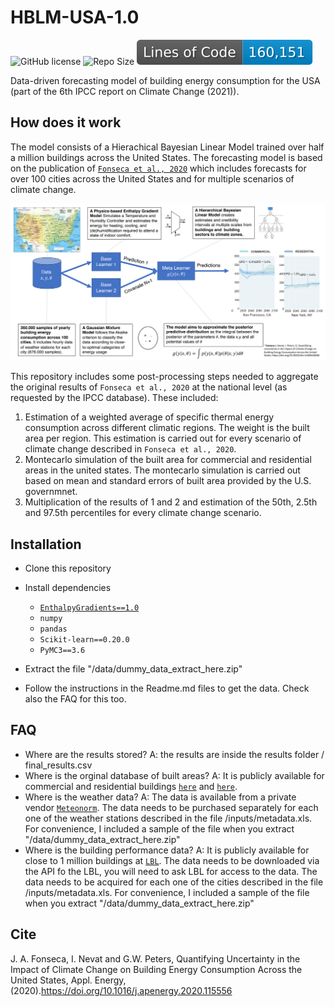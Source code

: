 # HBLM-USA-1.0
![GitHub license](https://img.shields.io/github/license/JIMENOFONSECA/HBLM-USA) ![Repo Size](https://img.shields.io/github/repo-size/JIMENOFONSECA/HBLM-USA) ![Lines](https://raw.githubusercontent.com/JIMENOFONSECA/HBLM-USA/image-data/badge-lines-of-code.svg)

Data-driven forecasting model of building energy consumption for the USA (part of the 6th IPCC report on Climate Change (2021)).

## How does it work

The model consists of a Hierachical Bayesian Linear Model trained over half a million buildings across the United States.
The forecasting model is based on the publication of [`Fonseca et al., 2020`](https://doi.org/10.3929/ethz-b-000416084) 
which includes forecasts for over 100 cities across the United States and for multiple scenarios of climate change.

![summary](https://github.com/JIMENOFONSECA/HBLM-USA/blob/master/images/summary.PNG)

This repository includes some post-processing steps needed to aggregate the original results of `Fonseca et al., 2020` 
at the national level (as requested by the IPCC database). These included:

1. Estimation of a weighted average of specific thermal energy consumption across different climatic regions. The weight is the built area per region. This estimation is carried out for every scenario of climate change described in `Fonseca et al., 2020`.
2. Montecarlo simulation of the built area for commercial and residential areas in the united states. The montecarlo simulation is carried out based on mean and standard errors of built area provided by the U.S. governmnet.
3. Multiplication of the results of 1 and 2 and estimation of the 50th, 2.5th and 97.5th percentiles for every climate change scenario.

## Installation

- Clone this repository
- Install dependencies

  - [`EnthalpyGradients==1.0`](https://pypi.org/project/EnthalpyGradients/)
  - `numpy`
  - `pandas`
  - `Scikit-learn==0.20.0`
  - `PyMC3==3.6`
  
- Extract the file "/data/dummy_data_extract_here.zip"
- Follow the instructions in the Readme.md files to get the data. Check also the FAQ for this too.

## FAQ

- Where are the results stored? A: the results are inside the results folder / final_results.csv
- Where is the orginal database of built areas? A: It is publicly available for commercial and residential buildings [`here`](https://www.eia.gov/consumption/commercial/data/2012/) and [`here`](https://www.eia.gov/consumption/residential/data/2015/).
- Where is the weather data? A: The data is available from a private vendor [`Meteonorm`](https://meteonorm.com/en/). The data needs to be purchased separately for each one of the weather stations described in the file /inputs/metadata.xls. For convenience, I included a sample of the file when you extract "/data/dummy_data_extract_here.zip"
- Where is the building performance data? A: It is publicly available for close to 1 million buildings at [`LBL`](https://buildings.lbl.gov/cbs/bpd). The data needs to be downloaded via the API fo the LBL, you will need to ask LBL for access to the data. The data needs to be acquired for each one of the cities described in the file /inputs/metadata.xls. For convenience, I included a sample of the file when you extract "/data/dummy_data_extract_here.zip"

## Cite

J. A. Fonseca, I. Nevat and G.W. Peters, Quantifying Uncertainty in the Impact of Climate Change on Building Energy 
Consumption Across the United States, Appl. Energy, (2020).https://doi.org/10.1016/j.apenergy.2020.115556
